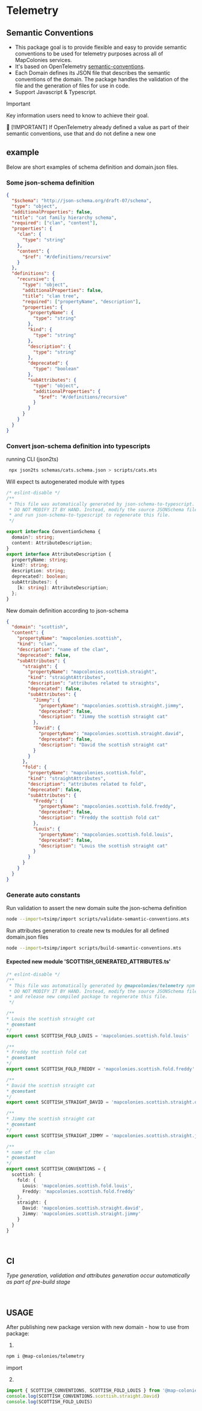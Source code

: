 # Telemetry
## Semantic Conventions
* This package goal is to provide flexible and easy to provide semantic conventions to be used for telemetry purposes across all of MapColonies services.
* It's based on OpenTelemetry [semantic-conventions](https://opentelemetry.io/docs/specs/semconv/).
* Each Domain defines its JSON file that describes the semantic conventions of the domain. The package handles the validation of the file and the generation of files for use in code.
* Support Javascript & Typescript.

> [!IMPORTANT]
> Key information users need to know to achieve their goal.

:musical_note:
[!IMPORTANT]
If OpenTelemetry already defined a value as part of their semantic conventions, use that and do not define a new one
## example
Below are short examples of schema definition and domain.json files.

### Some json-schema definition
```json
{
  "$schema": "http://json-schema.org/draft-07/schema",
  "type": "object",
  "additionalProperties": false,
  "title": "cat family hierarchy schema",
  "required": ["clan", "content"],
  "properties": {
    "clan": {
      "type": "string"
    },
    "content": {
      "$ref": "#/definitions/recursive"
    }
  },
  "definitions": {
    "recursive": {
      "type": "object",
      "additionalProperties": false,
      "title": "clan tree",
      "required": ["propertyName", "description"],
      "properties": {
        "propertyName": {
          "type": "string"
        },
        "kind": {
          "type": "string"
        },
        "description": {
          "type": "string"
        },
        "deprecated": {
          "type": "boolean"
        },
        "subAttributes": {
          "type": "object",
          "additionalProperties": {
            "$ref": "#/definitions/recursive"
          }
        }
      }
    }
  }
}
```

### Convert json-schema definition into typescripts
running CLI (json2ts)

```bash
 npx json2ts schemas/cats.schema.json > scripts/cats.mts
```

Will expect ts autogenerated module with types

```typescript
/* eslint-disable */
/**
 * This file was automatically generated by json-schema-to-typescript.
 * DO NOT MODIFY IT BY HAND. Instead, modify the source JSONSchema file,
 * and run json-schema-to-typescript to regenerate this file.
 */

export interface ConventionSchema {
  domain?: string;
  content: AttributeDescription;
}
export interface AttributeDescription {
  propertyName: string;
  kind?: string;
  description: string;
  deprecated?: boolean;
  subAttributes?: {
    [k: string]: AttributeDescription;
  };
}
```

New domain definition according to json-schema
```json
{
  "domain": "scottish",
  "content": {
    "propertyName": "mapcolonies.scottish",
    "kind": "clan",
    "description": "name of the clan",
    "deprecated": false,
    "subAttributes": {
      "straight": {
        "propertyName": "mapcolonies.scottish.straight",
        "kind": "straightAttributes",
        "description": "attributes related to straights",
        "deprecated": false,
        "subAttributes": {
          "Jimmy": {
            "propertyName": "mapcolonies.scottish.straight.jimmy",
            "deprecated": false,
            "description": "Jimmy the scottish straight cat"
          },
          "David": {
            "propertyName": "mapcolonies.scottish.straight.david",
            "deprecated": false,
            "description": "David the scottish straight cat"
          }
        }
      },
      "fold": {
        "propertyName": "mapcolonies.scottish.fold",
        "kind": "straightAttributes",
        "description": "attributes related to fold",
        "deprecated": false,
        "subAttributes": {
          "Freddy": {
            "propertyName": "mapcolonies.scottish.fold.freddy",
            "deprecated": false,
            "description": "Freddy the scottish fold cat"
          },
          "Louis": {
            "propertyName": "mapcolonies.scottish.fold.louis",
            "deprecated": false,
            "description": "Louis the scottish straight cat"
          }
        }
      }
    }
  }
}
```
### Generate auto constants
Run validation to assert the new domain suite the json-schema definition

```bash
node --import=tsimp/import scripts/validate-semantic-conventions.mts
```

Run attributes generation to create new ts modules for all defined domain.json files

```bash
node --import=tsimp/import scripts/build-semantic-conventions.mts
```

#### Expected new module 'SCOTTISH_GENERATED_ATTRIBUTES.ts'
```typescript
/* eslint-disable */
/**
 * This file was automatically generated by @mapcolonies/telemetry npm package.
 * DO NOT MODIFY IT BY HAND. Instead, modify the source JSONSchema file,
 * and release new compiled package to regenerate this file.
 */

/**
* Louis the scottish straight cat
* @constant
*/
export const SCOTTISH_FOLD_LOUIS = 'mapcolonies.scottish.fold.louis'

/**
* Freddy the scottish fold cat
* @constant
*/
export const SCOTTISH_FOLD_FREDDY = 'mapcolonies.scottish.fold.freddy'

/**
* David the scottish straight cat
* @constant
*/
export const SCOTTISH_STRAIGHT_DAVID = 'mapcolonies.scottish.straight.david'

/**
* Jimmy the scottish straight cat
* @constant
*/
export const SCOTTISH_STRAIGHT_JIMMY = 'mapcolonies.scottish.straight.jimmy'

/**
* name of the clan
* @constant
*/
export const SCOTTISH_CONVENTIONS = {
  scottish: {
    fold: {
      Louis: 'mapcolonies.scottish.fold.louis',
      Freddy: 'mapcolonies.scottish.fold.freddy'
    },
    straight: {
      David: 'mapcolonies.scottish.straight.david',
      Jimmy: 'mapcolonies.scottish.straight.jimmy'
    }
  }
}
```
<br/>

## CI

*Type generation, validation and attributes generation occur automatically as part of pre-build stage*

<br/>

## USAGE
After publishing new package version with new domain - how to use from package:

1.
```bash 
npm i @map-colonies/telemetry
 ```

import

2.
 ```typescript
import { SCOTTISH_CONVENTIONS, SCOTTISH_FOLD_LOUIS } from '@map-colonies/telemetry/conventions';
console.log(SCOTTISH_CONVENTIONS.scottish.straight.David)
console.log(SCOTTISH_FOLD_LOUIS)
```

